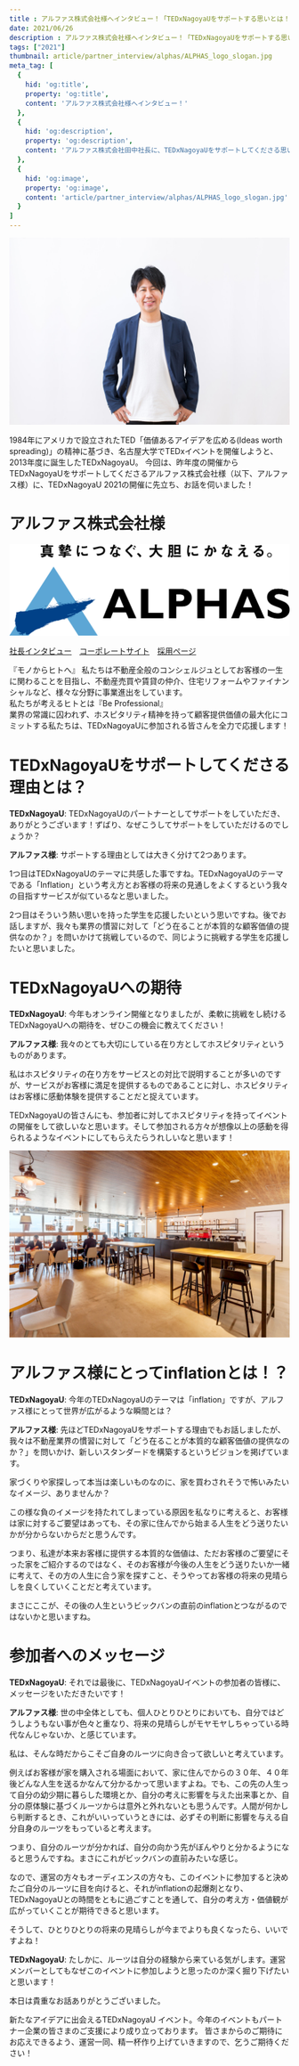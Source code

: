 ```yaml
---
title : アルファス株式会社様へインタビュー！「TEDxNagoyaUをサポートする思いとは！？」
date: 2021/06/26
description : アルファス株式会社様へインタビュー！「TEDxNagoyaUをサポートする思いとは！？」
tags: ["2021"]
thumbnail: article/partner_interview/alphas/ALPHAS_logo_slogan.jpg
meta_tag: [
  {
    hid: 'og:title',
    property: 'og:title',
    content: 'アルファス株式会社様へインタビュー！'
  },
  {
    hid: 'og:description',
    property: 'og:description',
    content: 'アルファス株式会社田中社長に、TEDxNagoyaUをサポートしてくださる思いを伺いました。'
  },
  {
    hid: 'og:image',
    property: 'og:image',
    content: 'article/partner_interview/alphas/ALPHAS_logo_slogan.jpg'
  }
]
---
```


![アルファス株式会社 田中社長](article/partner_interview/alphas/tanaka.jpg)

1984年にアメリカで設立されたTED「価値あるアイデアを広める(Ideas worth spreading)」の精神に基づき、名古屋大学でTEDxイベントを開催しようと、2013年度に誕生したTEDxNagoyaU。
今回は、昨年度の開催からTEDxNagoyaUをサポートしてくださるアルファス株式会社様（以下、アルファス様）に、TEDxNagoyaU 2021の開催に先立ち、お話を伺いました！

# アルファス株式会社様

![アルファス株式会社様のロゴとスローガン](article/partner_interview/alphas/ALPHAS_logo_slogan.jpg)

[社長インタビュー](https://www.kenja.tv/president/detkz34zb.html)　[コーポレートサイト](https://alphas.biz/)　[採用ページ](https://alphas-recruit.link/)

『モノからヒトへ』
私たちは不動産全般のコンシェルジュとしてお客様の一生に関わることを目指し、不動産売買や賃貸の仲介、住宅リフォームやファイナンシャルなど、様々な分野に事業進出をしています。  
私たちが考えるヒトとは『Be Professional』  
業界の常識に囚われず、ホスピタリティ精神を持って顧客提供価値の最大化にコミットする私たちは、TEDxNagoyaUに参加される皆さんを全力で応援します！

# TEDxNagoyaUをサポートしてくださる理由とは？
__TEDxNagoyaU__: TEDxNagoyaUのパートナーとしてサポートをしていただき、ありがとうございます！ずばり、なぜこうしてサポートをしていただけるのでしょうか？

__アルファス様__: サポートする理由としては大きく分けて2つあります。

1つ目はTEDxNagoyaUのテーマに共感した事ですね。TEDxNagoyaUのテーマである「Inflation」という考え方とお客様の将来の見通しをよくするという我々の目指すサービスが似ているなと思いました。

2つ目はそういう熱い思いを持った学生を応援したいという思いですね。後でお話しますが、我々も業界の慣習に対して「どう在ることが本質的な顧客価値の提供なのか？」を問いかけて挑戦しているので、同じように挑戦する学生を応援したいと思いました。

# TEDxNagoyaUへの期待
__TEDxNagoyaU__: 今年もオンライン開催となりましたが、柔軟に挑戦をし続けるTEDxNagoyaUへの期待を、ぜひこの機会に教えてください！

__アルファス様__: 我々のとても大切にしている在り方としてホスピタリティというものがあります。

私はホスピタリティの在り方をサービスとの対比で説明することが多いのですが、サービスがお客様に満足を提供するものであることに対し、ホスピタリティはお客様に感動体験を提供することだと捉えています。

TEDxNagoyaUの皆さんにも、参加者に対してホスピタリティを持ってイベントの開催をして欲しいなと思います。そして参加される方々が想像以上の感動を得られるようなイベントにしてもらえたらうれしいなと思います！

![オフィスの様子](article/partner_interview/alphas/office.jpg)

# アルファス様にとってinflationとは！？
__TEDxNagoyaU__: 今年のTEDxNagoyaUのテーマは「inflation」ですが、アルファス様にとって世界が広がるような瞬間とは？

__アルファス様__: 先ほどTEDxNagoyaUをサポートする理由でもお話しましたが、我々は不動産業界の慣習に対して「どう在ることが本質的な顧客価値の提供なのか？」を問いかけ、新しいスタンダードを構築するというビジョンを掲げています。

家づくりや家探しって本当は楽しいものなのに、家を買わされそうで怖いみたいなイメージ、ありませんか？

この様な負のイメージを持たれてしまっている原因を私なりに考えると、お客様は家に対するご要望はあっても、その家に住んでから始まる人生をどう送りたいかが分からないからだと思うんです。

つまり、私達が本来お客様に提供する本質的な価値は、ただお客様のご要望にそった家をご紹介するのではなく、そのお客様が今後の人生をどう送りたいか一緒に考えて、その方の人生に合う家を探すこと、そうやってお客様の将来の見晴らしを良くしていくことだと考えています。

まさにここが、その後の人生というビックバンの直前のinflationとつながるのではないかと思いますね。

# 参加者へのメッセージ
__TEDxNagoyaU__: それでは最後に、TEDxNagoyaUイベントの参加者の皆様に、メッセージをいただきたいです！

__アルファス様__: 世の中全体としても、個人ひとりひとりにおいても、自分ではどうしようもない事が色々と重なり、将来の見晴らしがモヤモヤしちゃっている時代なんじゃないか、と感じています。

私は、そんな時だからこそご自身のルーツに向き合って欲しいと考えています。

例えばお客様が家を購入される場面において、家に住んでからの３０年、４０年後どんな人生を送るかなんて分かるかって思いますよね。でも、この先の人生って自分の幼少期に暮らした環境とか、自分の考えに影響を与えた出来事とか、自分の原体験に基づくルーツからは意外と外れないとも思うんです。人間が何かしら判断するとき、これがいいっていうときには、必ずその判断に影響を与える自分自身のルーツをもっていると考えます。

つまり、自分のルーツが分かれば、自分の向かう先がぼんやりと分かるようになると思うんですね。まさにこれがビックバンの直前みたいな感じ。

なので、運営の方々もオーディエンスの方々も、このイベントに参加すると決めたご自分のルーツに目を向けると、それがinflationの起爆剤となり、TEDxNagoyaUとの時間をともに過ごすことを通して、自分の考え方・価値観が広がっていくことが期待できると思います。

そうして、ひとりひとりの将来の見晴らしが今までよりも良くなったら、いいですよね！

__TEDxNagoyaU__: たしかに、ルーツは自分の経験から来ている気がします。運営メンバーとしてもなぜこのイベントに参加しようと思ったのか深く掘り下げたいと思います！

本日は貴重なお話ありがとうございました。

新たなアイデアに出会えるTEDxNagoyaU イベント。今年のイベントもパートナー企業の皆さまのご支援により成り立っております。
皆さまからのご期待にお応えできるよう、運営一同、精一杯作り上げていきますので、乞うご期待ください！
